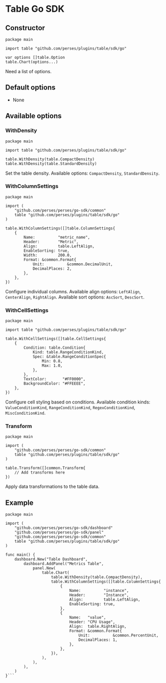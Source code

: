 # Table Go SDK

## Constructor

```golang
package main

import table "github.com/perses/plugins/table/sdk/go"

var options []table.Option
table.Chart(options...)
```

Need a list of options.

## Default options

- None

## Available options

### WithDensity

```golang
package main

import table "github.com/perses/plugins/table/sdk/go"

table.WithDensity(table.CompactDensity)
table.WithDensity(table.StandardDensity)
```

Set the table density. Available options: `CompactDensity`, `StandardDensity`.

### WithColumnSettings

```golang
package main

import (
	"github.com/perses/perses/go-sdk/common"
	table "github.com/perses/plugins/table/sdk/go"
)

table.WithColumnSettings([]table.ColumnSettings{
	{
		Name:          "metric_name",
		Header:        "Metric",
		Align:         table.LeftAlign,
		EnableSorting: true,
		Width:         200.0,
		Format: &common.Format{
			Unit:          &common.DecimalUnit,
			DecimalPlaces: 2,
		},
	},
})
```

Configure individual columns. Available align options: `LeftAlign`, `CenterAlign`, `RightAlign`. Available sort options: `AscSort`, `DescSort`.

### WithCellSettings

```golang
package main

import table "github.com/perses/plugins/table/sdk/go"

table.WithCellSettings([]table.CellSettings{
	{
		Condition: table.Condition{
			Kind: table.RangeConditionKind,
			Spec: &table.RangeConditionSpec{
				Min: 0.8,
				Max: 1.0,
			},
		},
		TextColor:       "#FF0000",
		BackgroundColor: "#FFEEEE",
	},
})
```

Configure cell styling based on conditions. Available condition kinds: `ValueConditionKind`, `RangeConditionKind`, `RegexConditionKind`, `MiscConditionKind`.

### Transform

```golang
package main

import (
	"github.com/perses/perses/go-sdk/common"
	table "github.com/perses/plugins/table/sdk/go"
)

table.Transform([]common.Transform{
	// Add transforms here
})
```

Apply data transformations to the table data.

## Example

```golang
package main

import (
	"github.com/perses/perses/go-sdk/dashboard"
	"github.com/perses/perses/go-sdk/panel"
	"github.com/perses/perses/go-sdk/common"
	table "github.com/perses/plugins/table/sdk/go"
)

func main() {
	dashboard.New("Table Dashboard",
		dashboard.AddPanel("Metrics Table",
			panel.New(
				table.Chart(
					table.WithDensity(table.CompactDensity),
					table.WithColumnSettings([]table.ColumnSettings{
						{
							Name:          "instance",
							Header:        "Instance",
							Align:         table.LeftAlign,
							EnableSorting: true,
						},
						{
							Name:   "value",
							Header: "CPU Usage",
							Align:  table.RightAlign,
							Format: &common.Format{
								Unit:          &common.PercentUnit,
								DecimalPlaces: 1,
							},
						},
					}),
				),
			),
		),
	)
}```
```
